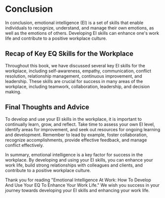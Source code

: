 # Conclusion

In conclusion, emotional intelligence (EI) is a set of skills that enable individuals to recognize, understand, and manage their own emotions, as well as the emotions of others. Developing EI skills can enhance one's work life and contribute to a positive workplace culture.

## Recap of Key EQ Skills for the Workplace

Throughout this book, we have discussed several key EI skills for the workplace, including self-awareness, empathy, communication, conflict resolution, relationship management, continuous improvement, and leadership. These skills are crucial for success in many areas of the workplace, including teamwork, collaboration, leadership, and decision making.

## Final Thoughts and Advice

To develop and use your EI skills in the workplace, it is important to continually learn, grow, and reflect. Take time to assess your own EI level, identify areas for improvement, and seek out resources for ongoing learning and development. Remember to lead by example, foster collaboration, recognize accomplishments, provide effective feedback, and manage conflict effectively.

In summary, emotional intelligence is a key factor for success in the workplace. By developing and using your EI skills, you can enhance your work life, build strong relationships with colleagues and clients, and contribute to a positive workplace culture.

Thank you for reading "Emotional Intelligence At Work: How To Develop And Use Your EQ To Enhance Your Work Life." We wish you success in your journey towards developing your EI skills and enhancing your work life.
